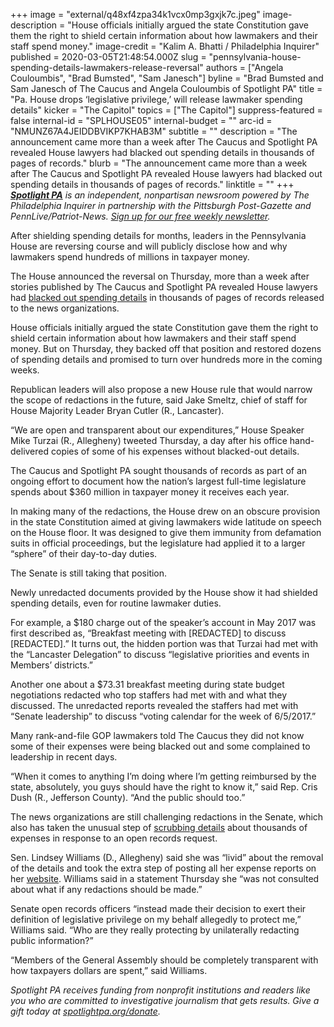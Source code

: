 +++
image = "external/q48xf4zpa34k1vcx0mp3gxjk7c.jpeg"
image-description = "House officials initially argued the state Constitution gave them the right to shield certain information about how lawmakers and their staff spend money."
image-credit = "Kalim A. Bhatti / Philadelphia Inquirer"
published = 2020-03-05T21:48:54.000Z
slug = "pennsylvania-house-spending-details-lawmakers-release-reversal"
authors = ["Angela Couloumbis", "Brad Bumsted", "Sam Janesch"]
byline = "Brad Bumsted and Sam Janesch of The Caucus and Angela Couloumbis of Spotlight PA"
title = "Pa. House drops ‘legislative privilege,’ will release lawmaker spending details"
kicker = "The Capitol"
topics = ["The Capitol"]
suppress-featured = false
internal-id = "SPLHOUSE05"
internal-budget = ""
arc-id = "NMUNZ67A4JEIDDBVIKP7KHAB3M"
subtitle = ""
description = "The announcement came more than a week after The Caucus and Spotlight PA revealed House lawyers had blacked out spending details in thousands of pages of records."
blurb = "The announcement came more than a week after The Caucus and Spotlight PA revealed House lawyers had blacked out spending details in thousands of pages of records."
linktitle = ""
+++
<a href="https://www.spotlightpa.org/"><i><b>Spotlight PA</b></i></a><i> is an independent, nonpartisan newsroom powered by The Philadelphia Inquirer in partnership with the Pittsburgh Post-Gazette and PennLive/Patriot-News. </i><a href="https://www.spotlightpa.org/newsletters"><i>Sign up for our free weekly newsletter</i></a><i>.</i>

After shielding spending details for months, leaders in the Pennsylvania House are reversing course and will publicly disclose how and why lawmakers spend hundreds of millions in taxpayer money.

The House announced the reversal on Thursday, more than a week after stories published by The Caucus and Spotlight PA revealed House lawyers had <a href="https://www.spotlightpa.org/news/2020/02/pennsylvania-lawmakers-spending-blocking-details/" target="_blank">blacked out spending details</a> in thousands of pages of records released to the news organizations.

House officials initially argued the state Constitution gave them the right to shield certain information about how lawmakers and their staff spend money. But on Thursday, they backed off that position and restored dozens of spending details and promised to turn over hundreds more in the coming weeks.

Republican leaders will also propose a new House rule that would narrow the scope of redactions in the future, said Jake Smeltz, chief of staff for House Majority Leader Bryan Cutler (R., Lancaster).

“We are open and transparent about our expenditures,” House Speaker Mike Turzai (R., Allegheny) tweeted Thursday, a day after his office hand-delivered copies of some of his expenses without blacked-out details.

<script src="https://www.spotlightpa.org/embed.js" async></script><div data-spl-embed-version="1" data-spl-src="https://www.spotlightpa.org/embeds/newsletter/"></div>

The Caucus and Spotlight PA sought thousands of records as part of an ongoing effort to document how the nation’s largest full-time legislature spends about $360 million in taxpayer money it receives each year.

In making many of the redactions, the House drew on an obscure provision in the state Constitution aimed at giving lawmakers wide latitude on speech on the House floor. It was designed to give them immunity from defamation suits in official proceedings, but the legislature had applied it to a larger “sphere” of their day-to-day duties.

The Senate is still taking that position.

Newly unredacted documents provided by the House show it had shielded spending details, even for routine lawmaker duties.

For example, a $180 charge out of the speaker’s account in May 2017 was first described as, “Breakfast meeting with \[REDACTED] to discuss \[REDACTED].” It turns out, the hidden portion was that Turzai had met with the “Lancaster Delegation” to discuss “legislative priorities and events in Members’ districts.”

Another one about a $73.31 breakfast meeting during state budget negotiations redacted who top staffers had met with and what they discussed. The unredacted reports revealed the staffers had met with “Senate leadership” to discuss “voting calendar for the week of 6/5/2017.”

Many rank-and-file GOP lawmakers told The Caucus they did not know some of their expenses were being blacked out and some complained to leadership in recent days.

“When it comes to anything I’m doing where I’m getting reimbursed by the state, absolutely, you guys should have the right to know it,” said Rep. Cris Dush (R., Jefferson County). “And the public should too.”

The news organizations are still challenging redactions in the Senate, which also has taken the unusual step of [scrubbing details](https://www.spotlightpa.org/news/2020/03/pennsylvania-senate-finance-budget-public-open-records/) about thousands of expenses in response to an open records request.

Sen. Lindsey Williams (D., Allegheny) said she was “livid” about the removal of the details and took the extra step of posting all her expense reports on her <a href="https://www.senatorlindseywilliams.com/expenses/" target=_blank>website</a>. Williams said in a statement Thursday she “was not consulted about what if any redactions should be made.”

Senate open records officers “instead made their decision to exert their definition of legislative privilege on my behalf allegedly to protect me,” Williams said. “Who are they really protecting by unilaterally redacting public information?”

“Members of the General Assembly should be completely transparent with how taxpayers dollars are spent,” said Williams.

<i>Spotlight PA receives funding from nonprofit institutions and readers like you who are committed to investigative journalism that gets results. Give a gift today at </i><a href="https://www.spotlightpa.org/donate"><i>spotlightpa.org/donate</i></a><i>.</i>
